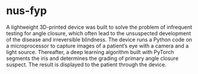 # nus-fyp
A lightweight 3D-printed device was built to solve the problem of infrequent testing for angle closure, which often lead to the unsuspected development of the disease and irreversible blindness. The device runs a Python code on a microprocessor to capture images of a patient’s eye with a camera and a light source. Thereafter, a deep learning algorithm built with PyTorch segments the iris and determines the grading of primary angle closure suspect. The result is displayed to the patient through the device.
